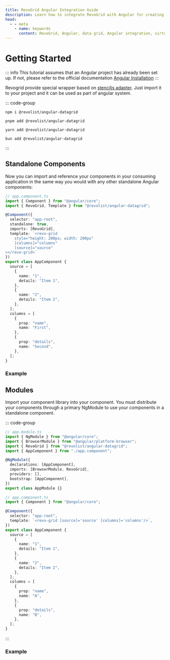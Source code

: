 ```yaml
---
title: RevoGrid Angular Integration Guide
description: Learn how to integrate RevoGrid with Angular for creating scalable data grids with virtual rows and columns, improving performance for large datasets.
head:
  - - meta
    - name: keywords
      content: RevoGrid, Angular, data grid, Angular integration, virtual grid, virtual rows, virtual columns, Angular grid example, grid performance, large data sets, customizable grid, RevoGrid Angular components
---
```


# Getting Started

::: info
This tutorial assumes that an Angular project has already been set up.
If not, please refer to the official documentation [Angular Installation](https://angular.dev/installation)
:::

Revogrid provide special wrapper based on [stenciljs adapter](https://www.npmjs.com/package/@revolist/angular-datagrid). Just import it to your project and it can be used as part of angular system.

::: code-group

```npm
npm i @revolist/angular-datagrid

```

```pnpm
pnpm add @revolist/angular-datagrid
```

```yarn
yarn add @revolist/angular-datagrid
```

```bun
bun add @revolist/angular-datagrid
```

:::

## Standalone Components

Now you can import and reference your components in your consuming application in the same way you would with any other standalone Angular components:


```ts
// app.component.ts
import { Component } from "@angular/core";
import { RevoGrid, Template } from "@revolist/angular-datagrid";

@Component({
  selector: "app-root",
  standalone: true,
  imports: [RevoGrid],
  template: `<revo-grid
    style="height: 200px; width: 200px"
    [columns]="columns"
    [source]="source"
></revo-grid>`
})
export class AppComponent {
  source = [
    {
      name: "1",
      details: "Item 1",
    },
    {
      name: "2",
      details: "Item 2",
    },
  ];
  columns = [
    {
      prop: "name",
      name: "First",
    },
    {
      prop: "details",
      name: "Second",
    },
  ];
}
```

### Example

<!--@include: ../../demo/angular/angular.sample.md-->



## Modules

Import your component library into your component. You must distribute your components through a primary NgModule to use your components in a standalone component.

::: code-group

```ts [app.module.ts]
// app.module.ts
import { NgModule } from "@angular/core";
import { BrowserModule } from "@angular/platform-browser";
import { RevoGrid } from "@revolist/angular-datagrid";
import { AppComponent } from "./app.component";

@NgModule({
  declarations: [AppComponent],
  imports: [BrowserModule, RevoGrid],
  providers: [],
  bootstrap: [AppComponent],
})
export class AppModule {}
```

```ts [app.component.ts]
// app.component.ts
import { Component } from "@angular/core";

@Component({
  selector: "app-root",
  template: `<revo-grid [source]='source' [columns]='columns'/>`,
})
export class AppComponent {
  source = [
    {
      name: "1",
      details: "Item 1",
    },
    {
      name: "2",
      details: "Item 2",
    },
  ];
  columns = [
    {
      prop: "name",
      name: "A",
    },
    {
      prop: "details",
      name: "B",
    },
  ];
}
```
:::

### Example

<!--@include: ../../demo/angular/angular.sample.module.md-->